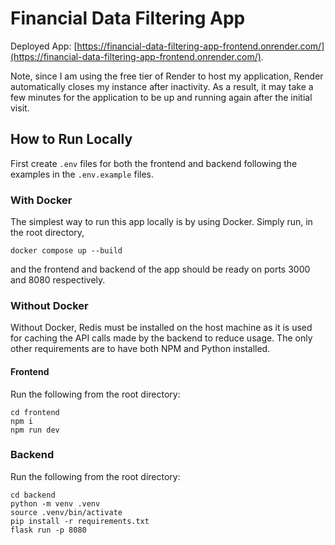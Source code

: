 # Financial Data Filtering App

Deployed App: [https://financial-data-filtering-app-frontend.onrender.com/](https://financial-data-filtering-app-frontend.onrender.com/).

Note, since I am using the free tier of Render to host my application, Render automatically closes my instance after inactivity. As a result, 
it may take a few minutes for the application to be up and running again after the initial visit.

## How to Run Locally

First create `.env` files for both the frontend and backend following the examples in the `.env.example` files.

### With Docker

The simplest way to run this app locally is by using Docker. Simply run, in the root directory,

```shell
docker compose up --build
```

and the frontend and backend of the app should be ready on ports 3000 and 8080 respectively.

### Without Docker

Without Docker, Redis must be installed on the host machine as it is used for caching the API calls made by the backend
to reduce usage. The only other requirements are to have both NPM and Python installed.

#### Frontend

Run the following from the root directory:

```shell
cd frontend
npm i
npm run dev
```

### Backend

Run the following from the root directory:

```shell
cd backend
python -m venv .venv
source .venv/bin/activate
pip install -r requirements.txt
flask run -p 8080
```
